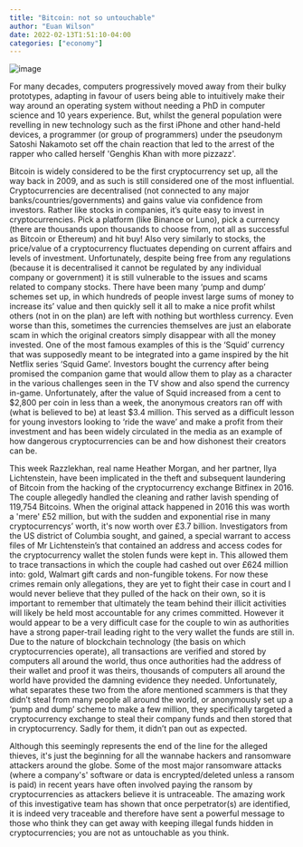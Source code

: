 ```yaml
---
title: "Bitcoin: not so untouchable"
author: "Euan Wilson"
date: 2022-02-13T1:51:10-04:00
categories: ["economy"]
---
```


![image](../../img/article/Bitcoins-not-so-untouchable/1.jpg)

For many decades, computers progressively moved away from their bulky prototypes, adapting in favour of users being able to intuitively make their way around an operating system without needing a PhD in computer science and 10 years experience. But, whilst the general population were revelling in new technology such as the first iPhone and other hand-held devices, a programmer (or group of programmers) under the pseudonym Satoshi Nakamoto set off the chain reaction that led to the arrest of the rapper who called herself 'Genghis Khan with more pizzazz'.  

 

Bitcoin is widely considered to be the first cryptocurrency set up, all the way back in 2009, and as such is still considered one of the most influential. Cryptocurrencies are decentralised (not connected to any major banks/countries/governments) and gains value via confidence from investors. Rather like stocks in companies, it’s quite easy to invest in cryptocurrencies. Pick a platform (like Binance or Luno), pick a currency (there are thousands upon thousands to choose from, not all as successful as Bitcoin or Ethereum) and hit buy!  Also very similarly to stocks, the price/value of a cryptocurrency fluctuates depending on current affairs and levels of investment. Unfortunately, despite being free from any regulations (because it is decentralised it cannot be regulated by any individual company or government) it is still vulnerable to the issues and scams related to company stocks. There have been many ‘pump and dump’ schemes set up, in which hundreds of people invest large sums of money to increase its’ value and then quickly sell it all to make a nice profit whilst others (not in on the plan) are left with nothing but worthless currency. Even worse than this, sometimes the currencies themselves are just an elaborate scam in which the original creators simply disappear with all the money invested. One of the most famous examples of this is the ‘Squid’ currency that was supposedly meant to be integrated into a game inspired by the hit Netflix series ‘Squid Game’. Investors bought the currency after being promised the companion game that would allow them to play as a character in the various challenges seen in the TV show and also spend the currency in-game. Unfortunately, after the value of Squid increased from a cent to $2,800 per coin in less than a week, the anonymous creators ran off with (what is believed to be) at least $3.4 million. This served as a difficult lesson for young investors looking to ‘ride the wave’ and make a profit from their investment and has been widely circulated in the media as an example of how dangerous cryptocurrencies can be and how dishonest their creators can be.  

 

This week Razzlekhan, real name Heather Morgan, and her partner, Ilya Lichtenstein, have been implicated in the theft and subsequent laundering of Bitcoin from the hacking of the cryptocurrency exchange Bitfinex in 2016. The couple allegedly handled the cleaning and rather lavish spending of 119,754 Bitcoins. When the original attack happened in 2016 this was worth a 'mere' £52 million, but with the sudden and exponential rise in many cryptocurrencys’ worth, it's now worth over £3.7 billion. Investigators from the US district of Columbia sought, and gained, a special warrant to access files of Mr Lichtenstein’s that contained an address and access codes for the cryptocurrency wallet the stolen funds were kept in. This allowed them to trace transactions in which the couple had cashed out over £624 million into: gold, Walmart gift cards and non-fungible tokens. For now these crimes remain only allegations, they are yet to fight their case in court and I would never believe that they pulled of the hack on their own, so it is important to remember that ultimately the team behind their illicit activities will likely be held most accountable for any crimes committed. However it would appear to be a very difficult case for the couple to win as authorities have a strong paper-trail leading right to the very wallet the funds are still in. Due to the nature of blockchain technology (the basis on which cryptocurrencies operate), all transactions are verified and stored by computers all around the world, thus once authorities had the address of their wallet and proof it was theirs, thousands of computers all around the world have provided the damning evidence they needed. Unfortunately, what separates these two from the afore mentioned scammers is that they didn’t steal from many people all around the world, or anonymously set up a ‘pump and dump’ scheme to make a few million, they specifically targeted a cryptocurrency exchange to steal their company funds and then stored that in cryptocurrency. Sadly for them, it didn’t pan out as expected. 

 

Although this seemingly represents the end of the line for the alleged thieves, it's just the beginning for all the wannabe hackers and ransomware attackers around the globe. Some of the most major ransomware attacks (where a company's' software or data is encrypted/deleted unless a ransom is paid) in recent years have often involved paying the ransom by cryptocurrencies as attackers believe it is untraceable. The amazing work of this investigative team has shown that once perpetrator(s) are identified, it is indeed very traceable and therefore have sent a powerful message to those who think they can get away with keeping illegal funds hidden in cryptocurrencies; you are not as untouchable as you think. 